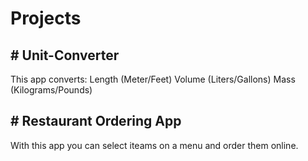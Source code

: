 #  Projects
## # Unit-Converter
This app converts:
Length (Meter/Feet)
Volume (Liters/Gallons)
Mass (Kilograms/Pounds)

## # Restaurant Ordering App
With this app you can select iteams on a menu and order them online.

